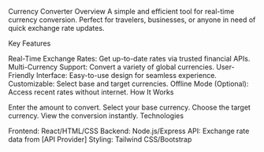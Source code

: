 Currency Converter
Overview
A simple and efficient tool for real-time currency conversion. Perfect for travelers, businesses, or anyone in need of quick exchange rate updates.

Key Features

Real-Time Exchange Rates: Get up-to-date rates via trusted financial APIs.
Multi-Currency Support: Convert a variety of global currencies.
User-Friendly Interface: Easy-to-use design for seamless experience.
Customizable: Select base and target currencies.
Offline Mode (Optional): Access recent rates without internet.
How It Works

Enter the amount to convert.
Select your base currency.
Choose the target currency.
View the conversion instantly.
Technologies

Frontend: React/HTML/CSS
Backend: Node.js/Express
API: Exchange rate data from [API Provider]
Styling: Tailwind CSS/Bootstrap
